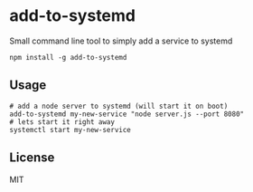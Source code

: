 # add-to-systemd

Small command line tool to simply add a service to systemd

```shell
npm install -g add-to-systemd
```

## Usage

```shell
# add a node server to systemd (will start it on boot)
add-to-systemd my-new-service "node server.js --port 8080"
# lets start it right away
systemctl start my-new-service
```

## License

MIT

